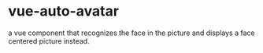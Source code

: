 # vue-auto-avatar
a vue component that recognizes the face in the picture and displays a face centered picture instead.

